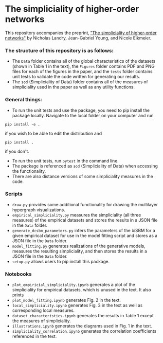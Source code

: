 # The simpliciality of higher-order networks

This repository accompanies the preprint, ["The simpliciality of higher-order networks"](https://doi.org/10.48550/arXiv.2308.13918) by Nicholas Landry, Jean-Gabriel Young, and Nicole Eikmeier.

### The structure of this repository is as follows:
* The `Data` folder contains all of the global characteristics of the datasets (shown in Table 1 in the text), the `Figures` folder contains PDF and PNG files for each of the figures in the paper, and the `tests` folder contains unit tests to validate the code written for generating our results.
* The `sod` (Simpliciality of Data) folder contains all of the measures of simpliciality used in the paper as well as any utility functions.

### General things:
* To run the unit tests and use the package, you need to pip install the package locally. Navigate to the local folder on your computer and run
```
pip install -e .
```
if you wish to be able to edit the distribution and
```
pip install .
```
if you don't.
* To run the unit tests, run `pytest` in the command line.
* The package is referenced as `sod` (Simpliciality of Data) when accessing the functionality.
* There are also distance versions of some simpliciality measures in the code.

### Scripts
* `draw.py` provides some additional functionality for drawing the multilayer hypergraph visualizations.
* `empirical_simpliciality.py` measures the simpliciality (all three measures) of the empirical datasets and stores the results in a JSON file in the `Data` folder.
* `generate_dcsbm_parameters.py` infers the parameters of the biSBM for a given empirical dataset for use in the model fitting script and stores as a JSON file in the `Data` folder.
* `model_fitting.py` generates realizations of the generative models, measures the resulting simpliciality, and then stores the results in a JSON file in the `Data` folder.
* `setup.py` allows users to pip install this package.

### Notebooks
* `plot_empiricial_simpliciality.ipynb` generates a plot of the simpliciality for empirical datasets, which is unused in the text. It also prints 
* `plot_model_fitting.ipynb` generates Fig. 2 in the text.
* `local_simpliciality.ipynb` generates Fig. 3 in the text as well as corresponding local measures.
* `dataset_characteristics.ipynb` generates the results in Table 1 except the measures of simpliciality.
* `illustrations.ipynb` generates the diagrams used in Fig. 1 in the text.
* `simpliciality_correlation.ipynb` generates the correlation coefficients referenced in the text.
